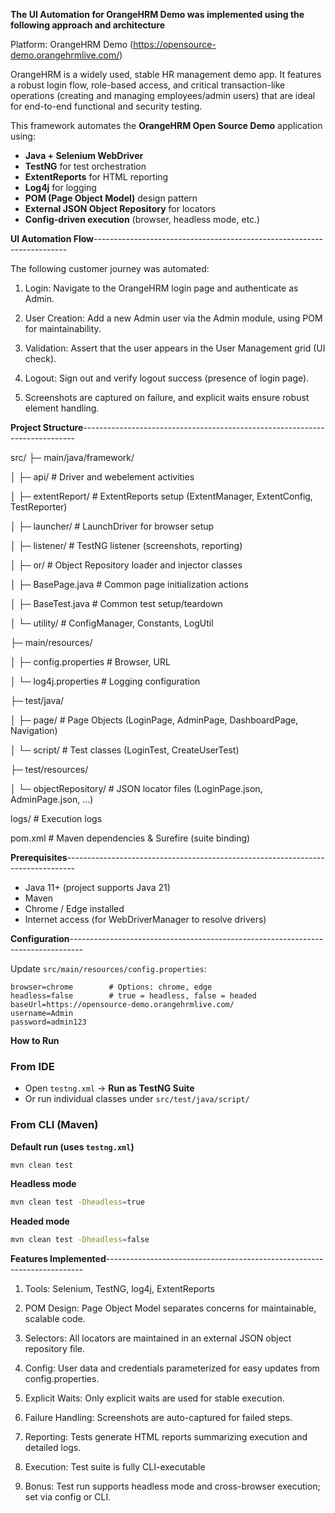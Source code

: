 **The UI Automation for OrangeHRM Demo was implemented using the following approach and architecture**

Platform: OrangeHRM Demo (https://opensource-demo.orangehrmlive.com/)

OrangeHRM is a widely used, stable HR management demo app. It features a robust login flow, role-based access, and critical transaction-like operations (creating and managing employees/admin users) that are ideal for end-to-end functional and security testing.

This framework automates the **OrangeHRM Open Source Demo** application using:
- **Java + Selenium WebDriver**
- **TestNG** for test orchestration
- **ExtentReports** for HTML reporting
- **Log4j** for logging
- **POM (Page Object Model)** design pattern
- **External JSON Object Repository** for locators
- **Config-driven execution** (browser, headless mode, etc.)

**UI Automation Flow**-----------------------------------------------------------------------

The following customer journey was automated:

1. Login: Navigate to the OrangeHRM login page and authenticate as Admin.

2. User Creation: Add a new Admin user via the Admin module, using POM for maintainability.

3. Validation: Assert that the user appears in the User Management grid (UI check).

4. Logout: Sign out and verify logout success (presence of login page).

5. Screenshots are captured on failure, and explicit waits ensure robust element handling.


**Project Structure**----------------------------------------------------------------------------

src/
├─ main/java/framework/

│  ├─ api/                # Driver and webelement activities

│  ├─ extentReport/       # ExtentReports setup (ExtentManager, ExtentConfig, TestReporter)

│  ├─ launcher/           # LaunchDriver for browser setup

│  ├─ listener/           # TestNG listener (screenshots, reporting)

│  ├─ or/                 # Object Repository loader and injector classes 

│  ├─ BasePage.java       # Common page initialization actions

│  ├─ BaseTest.java       # Common test setup/teardown

│  └─ utility/            # ConfigManager, Constants, LogUtil

├─ main/resources/

│  ├─ config.properties   # Browser, URL

│  └─ log4j.properties    # Logging configuration

├─ test/java/

│  ├─ page/               # Page Objects (LoginPage, AdminPage, DashboardPage, Navigation)

│  └─ script/             # Test classes (LoginTest, CreateUserTest)

├─ test/resources/

│  └─ objectRepository/   # JSON locator files (LoginPage.json, AdminPage.json, ...)

logs/                     # Execution logs

pom.xml                   # Maven dependencies & Surefire (suite binding)


**Prerequisites**--------------------------------------------------------------------------------
- Java 11+ (project supports Java 21)
- Maven 
- Chrome / Edge installed
- Internet access (for WebDriverManager to resolve drivers)


**Configuration**---------------------------------------------------------------------------------

Update `src/main/resources/config.properties`:
```properties
browser=chrome        # Options: chrome, edge
headless=false        # true = headless, false = headed
baseUrl=https://opensource-demo.orangehrmlive.com/
username=Admin
password=admin123
```

**How to Run**
### From IDE
- Open `testng.xml` → **Run as TestNG Suite**
- Or run individual classes under `src/test/java/script/`

### From CLI (Maven)
**Default run (uses `testng.xml`)**
```bash
mvn clean test
```

**Headless mode**
```bash
mvn clean test -Dheadless=true
```

**Headed mode**
```bash
mvn clean test -Dheadless=false
```


**Features Implemented**------------------------------------------------------------------------

1. Tools: Selenium, TestNG, log4j, ExtentReports

2. POM Design: Page Object Model separates concerns for maintainable, scalable code.

3. Selectors: All locators are maintained in an external JSON object repository file.

4. Config: User data and credentials parameterized for easy updates from config.properties.

5. Explicit Waits: Only explicit waits are used for stable execution.

6. Failure Handling: Screenshots are auto-captured for failed steps.

6. Reporting: Tests generate HTML reports summarizing execution and detailed logs.

6. Execution: Test suite is fully CLI-executable

7. Bonus: Test run supports headless mode and cross-browser execution; set via config or CLI.



